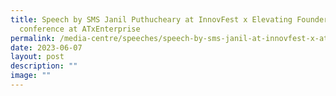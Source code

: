 ```yaml
---
title: Speech by SMS Janil Puthucheary at InnovFest x Elevating Founders
  conference at ATxEnterprise
permalink: /media-centre/speeches/speech-by-sms-janil-at-innovfest-x-atxenterprise/
date: 2023-06-07
layout: post
description: ""
image: ""
---
```

